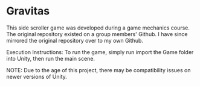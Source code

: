 # Gravitas
This side scroller game was developed during a game mechanics course. The original repository existed on a group members' Github. I have since mirrored the original repository over to my own Github.

Execution Instructions:
To run the game, simply run import the Game folder into Unity, then run the main scene.

NOTE:
Due to the age of this project, there may be compatibility issues on newer versions of Unity.
